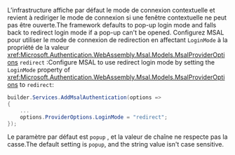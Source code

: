 <span data-ttu-id="62a4d-101">L’infrastructure affiche par défaut le mode de connexion contextuelle et revient à rediriger le mode de connexion si une fenêtre contextuelle ne peut pas être ouverte.</span><span class="sxs-lookup"><span data-stu-id="62a4d-101">The framework defaults to pop-up login mode and falls back to redirect login mode if a pop-up can't be opened.</span></span> <span data-ttu-id="62a4d-102">Configurez MSAL pour utiliser le mode de connexion de redirection en affectant `LoginMode` à la propriété de la valeur <xref:Microsoft.Authentication.WebAssembly.Msal.Models.MsalProviderOptions> `redirect` :</span><span class="sxs-lookup"><span data-stu-id="62a4d-102">Configure MSAL to use redirect login mode by setting the `LoginMode` property of <xref:Microsoft.Authentication.WebAssembly.Msal.Models.MsalProviderOptions> to `redirect`:</span></span>

```csharp
builder.Services.AddMsalAuthentication(options =>
{
    ...
    options.ProviderOptions.LoginMode = "redirect";
});
```

<span data-ttu-id="62a4d-103">Le paramètre par défaut est `popup` , et la valeur de chaîne ne respecte pas la casse.</span><span class="sxs-lookup"><span data-stu-id="62a4d-103">The default setting is `popup`, and the string value isn't case sensitive.</span></span>
